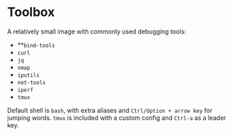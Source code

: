 # Toolbox

A relatively small image with commonly used debugging tools:

* **`bind-tools`
* `curl`
* `jq`
* `nmap`
* `iputils`
* `net-tools`
* `iperf`
* `tmux`

Default shell is `bash`, with extra aliases and `Ctrl/Option + arrow key` for jumping words. `tmux` is included with a custom config and `Ctrl-a` as a leader key.
